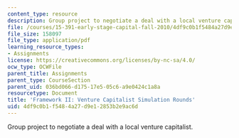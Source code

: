 ```yaml
---
content_type: resource
description: Group project to negotiate a deal with a local venture capitalist.
file: /courses/15-391-early-stage-capital-fall-2010/4df9c0b1f5484a27d9e12853b2e9ac6d_MIT15_391F10_assn3.pdf
file_size: 158097
file_type: application/pdf
learning_resource_types:
- Assignments
license: https://creativecommons.org/licenses/by-nc-sa/4.0/
ocw_type: OCWFile
parent_title: Assignments
parent_type: CourseSection
parent_uid: 036bd066-d175-17e5-05c6-a9e0424c1a8a
resourcetype: Document
title: 'Framework II: Venture Capitalist Simulation Rounds'
uid: 4df9c0b1-f548-4a27-d9e1-2853b2e9ac6d
---
```

Group project to negotiate a deal with a local venture capitalist.